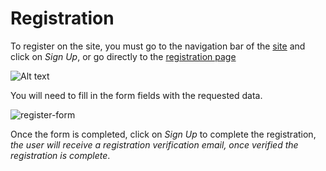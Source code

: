 # Registration
 
 
To register on the site, you must go to the navigation bar of the [site](https://www.codenjobs.com/) and click on *Sign Up*, or go directly to the [registration page](https://www.codenjobs.com/register)
 
![Alt text](https://res.cloudinary.com/codenjobs/image/upload/v1660656694/user/file/fcup9qunwg86wa1k5lbm.png)
 
You will need to fill in the form fields with the requested data.
 
![register-form](https://res.cloudinary.com/codenjobs/image/upload/v1660656703/user/file/hgwcxcgw8r6aqvb1k5cm.png)
 
Once the form is completed, click on *Sign Up* to complete the registration, *the user will receive a registration verification email, once verified the registration is complete*.